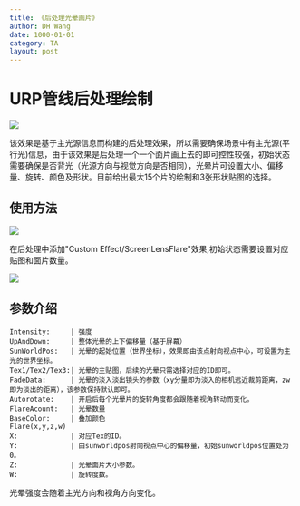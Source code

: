 ```yaml
---
title: 《后处理光晕画片》
author: DH Wang
date: 1000-01-01
category: TA
layout: post
---
```

# URP管线后处理绘制


![](https://dhwblog-1301640854.cos.ap-chongqing.myqcloud.com/picture/img/21/10/11/1.jpg)
 



该效果是基于主光源信息而构建的后处理效果，所以需要确保场景中有主光源(平行光)信息，由于该效果是后处理一个一个面片画上去的即可控性较强，初始状态需要确保是否背光（光源方向与视觉方向是否相同），光晕片可设置大小、偏移量、旋转、颜色及形状。目前给出最大15个片的绘制和3张形状贴图的选择。

## 使用方法

![](https://dhwblog-1301640854.cos.ap-chongqing.myqcloud.com/picture/img/21/10/11/2.jpg)
 

在后处理中添加"Custom Effect/ScreenLensFlare"效果,初始状态需要设置对应贴图和面片数量。

![](https://dhwblog-1301640854.cos.ap-chongqing.myqcloud.com/picture/img/21/10/11/3.jpg)
 
## 参数介绍

    Intensity:     | 强度
    UpAndDown:     | 整体光晕的上下偏移量（基于屏幕）
    SunWorldPos:   | 光晕的起始位置（世界坐标），效果即由该点射向视点中心，可设置为主光的世界坐标。
    Tex1/Tex2/Tex3:| 光晕的主贴图，后续的光晕只需选择对应的ID即可。
    FadeData:      | 光晕的淡入淡出镜头的参数（xy分量即为淡入的相机远近裁剪距离，zw即为淡出的距离），该参数保持默认即可。
    Autorotate:    | 开启后每个光晕片的旋转角度都会跟随着视角转动而变化。
    FlareAcount:   | 光晕数量
    BaseColor:     | 叠加颜色
    Flare(x,y,z,w)
    X:             | 对应Tex的ID。
    Y:             | 由sunworldpos射向视点中心的偏移量，初始sunworldpos位置处为0。
    Z:             | 光晕面片大小参数。
    W:             | 旋转度数。



光晕强度会随着主光方向和视角方向变化。
